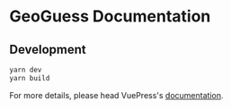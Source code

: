 # GeoGuess Documentation

> 

## Development

```bash
yarn dev
yarn build
```

For more details, please head VuePress's [documentation](https://v1.vuepress.vuejs.org/).

